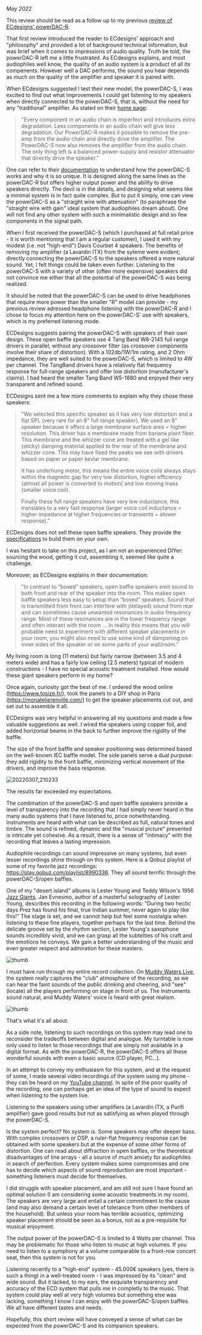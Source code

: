 *May 2022*

This review should be read as a follow up to my previous [review of ECdesigns' powerDAC-R](/PDR-Preview.md).

That first review introduced the reader to ECdesigns' approach and "philosophy" and provided a lot of background technical information, but was brief when it comes to impressions of audio quality. Truth be told, the powerDAC-R left me a little frustrated. As ECdesigns explains, and most audiophiles well know, the quality of an audio system is a product of all its compenents. However well a DAC performs, the sound you hear depends as much on the quality of the amplifier and speaker it is paired with.

When ECdesigns suggested I test their new model, the powerDAC-S, I was excited to find out what improvements I could get listening to my speakers when directly connected to the powerDAC-S, that is, without the need for any "traditional" amplifier. As stated on their [home page](https://www.ecdesigns.nl/):

>"Every component in an audio chain is imperfect and introduces extra degradation. Less components in an audio chain will give less degradation. Our PowerDAC-R makes it possible to remove the pre-amp from the audio chain and directly drive the amplifier. The PowerDAC-S now also removes the amplifier from the audio chain. The only thing left is a balanced power-supply and resistor attenuator that directly drive the speaker."

One can refer to their [documentation](https://www.ecdesigns.nl/00dc/powerdac-s.pdf) to understand how the powerDAC-S works and why it is so unique. It is designed along the same lines as the powerDAC-R but offers higher output power and the ability to drive speakers directly. The devil is in the details, and designing what seems like a minimal system is in fact quite complex. But to put it simply, one can view the powerDAC-S as a "straight wire with attenuation" (to paraphrase the "straight wire with gain" ideal system that audiophiles dream about). One will not find any other system with such a minimalistic design and so few components in the signal path.

When I first received the powerDAC-S (which I purchased at full retail price - it is worth mentioning that I am a regular customer), I used it with my modest (i.e. not "high-end") Davis Courbet 4 speakers. The benefits of removing my amplifier (a Lavardin ITX) from the syteme were evident; directly connecting the powerDAC-S to the speakers offered a more natural sound. Yet, I felt things could be taken even further. Listening to the powerDAC-S with a variety of other (often more expensive) speakers did not convince me either that all the potential of the powerDAC-S was being realized.

It should be noted that the powerDAC-S can be used to drive headphones that require more power than the smaller "R" model can provide - my previous review adressed headphone listening with the powerDAC-R and I chose to focus my attention here on the powerDAC-S' use with speakers, which is my preferred listening mode.

ECDesigns suggests pairing the powerDAC-S with speakers of their own design. These open baffle speakers use 4 Tang Band W8-2145 full range drivers in parallel, without any crossover filter (as crossover components involve their share of distortion). With a 102db/1W/1m rating, and 2 Ohm impedance, they are well suited to the powerDAC-S, which is limited to 4W per channel. The TangBand drivers have a relatively flat frequency response for full-range speakers and offer low distortion (manufacturer's claims). I had heard the smaller Tang Band W5-1880 and enjoyed their very transparent and refined sound.

ECDesigns sent me a few more comments to explain why they chose these speakers:

>"We selected this specific speaker as it has very low distortion and a flat SPL (very rare for an 8" full range speaker). We used an 8" speaker because it offers a large membrane surface area = higher resolution. This driver has a membrane made from banana plant fiber. This membrane and the whizzer cone are treated with a gel like (sticky) damping material applied to the rear of the membrane and whizzer cone.  This may have fixed the peaks we see with drivers based on paper or paper kevlar membrane.    
>
>It has underhung motor, this means the entire voice coils always stays within the magnetic gap for very low distortion, higher efficiency (almost all power is converted to motion) and low moving mass (smaller voice coil).    
>
>Finally these full range speakers have very low inductance, this translates to a very fast response (larger voice coil inductance = higher impedance at higher frequencies or transients = slower response)."

ECDesigns does not sell these open baffle speakers. They provide the [specifications](https://www.ecdesigns.nl/00dc/ob-speakers.pdf) to build them on your own.

I was hesitant to take on this project, as I am not an experienced DIYer: sourcing the wood, getting it cut, assembling it, seemed like quite a challenge.

Moreover, as ECDesigns explains in their documentation:

>"In contrast to “boxed” speakers, open baffle speakers emit sound to both front and rear of the speaker into the room. This makes open baffle speakers less easy to setup than “boxed” speakers. Sound that is transmitted from front can interfere with (delayed) sound from rear and can sometimes cause unwanted resonances in audio frequency range. Most of these resonances are in the lower frequency range and often interact with the room ... In reality this means that you will probable need to experiment with different speaker placements in your room, you might also need to use some kind of dampening on inner sides of the speaker or on some parts of your wall/room."

My living room is long (11 meters) but fairly narrow (between 3.5 and 4 meters wide) and has a fairly low ceiling (2.5 meters) typical of modern constructions - I have no special acoustic treatment installed. How would these giant speakers perform in my home?

Once again, curiosity got the best of me. I ordered the wood online (https://www.tosize.fr/), took the panels to a DIY shop in Paris (https://monatelierenville.com/) to get the speaker placements cut out, and set out to assemble it all.

ECDesigns was very helpful in answering all my questions and made a few valuable suggestions as well. I wired the speakers using copper foil, and added horizontal beams in the back to further improve the rigidity of the baffle. 

The size of the front baffle and speaker positioning was determined based on the well-known IEC baffle model. The side panels serve a dual purpose: they add rigidity to the front baffle, minimizing vertical movement of the drivers, and improve the bass response.


![20220307_210233](https://user-images.githubusercontent.com/33669641/170864492-2885280e-602c-49e6-851e-5e3aa1135957.jpg)

The results far exceeded my expectations.

The combination of the powerDAC-S and open baffle speakers provide a level of transparency into the recording that I had simply never heard in the many audio systems that I have listened to, price notwithstanding. Instruments are heard with what can be described as full, natural tones and timbre. The sound is refined, dynamic and the "musical picture" presented is intricate yet cohesive. As a result, there is a sense of "intimacy" with the recording that leaves a lasting impression. 

Audiophile recordings can sound impressive on many systems, but even lesser recordings shine through on this system. Here is a Qobuz playlist of some of my favorite jazz recordings: https://play.qobuz.com/playlist/8990336. They all sound terrific through the powerDAC-S/open baffles. 

One of my "desert island" albums is Lester Young and Teddy Wilson's 1956 [Jazz Giants](https://en.wikipedia.org/wiki/The_Jazz_Giants_%2756). Jan Evnesmo, author of a masterful solography of Lester Young, describes this recording in the following words: "During two hectic days Prez has found his final, true Indian summer, never again to play like this!" The stage is set, and we cannot help but feel some nostalgia when listening to these fine players, together perhaps for the last time. Behind the delicate groove set by the rhythm section, Lester Young's saxophone sounds incredibly vivid, and we can grasp all the subtelties of his craft and the emotions he conveys. We gain a better understanding of the music and even greater respect and admiration for these masters. 

![thumb](https://user-images.githubusercontent.com/33669641/170864456-c38d25b9-45e6-4efb-8910-9b561190511b.jpg)

I must have run through my entire record collection. On [Muddy Waters Live](https://en.wikipedia.org/wiki/Muddy_%22Mississippi%22_Waters_%E2%80%93_Live), the system really captures the "club" atmosphere of the recording, as we can hear the faint sounds of the public drinking and cheering, and "see" (locate) all the players performing on stage in front of us. The instruments sound natural, and Muddy Waters' voice is heard with great realism.

![thumb](https://user-images.githubusercontent.com/33669641/170866731-f278693b-6319-467d-83cd-bd7ae11e238d.jpg)

That's what it's all about.

As a side note, listening to such recordings on this system may lead one to reconsider the tradeoffs between digital and analogue. My turntable is now only used to listen to those recordings that are simply not available in a digital format. As with the powerDAC-R, the powerDAC-S offers all these wonderful sounds with even a basic source (CD player, PC...).

In an attempt to convey my enthusiasm for this system, and at the request of some, I made several video recordings of the system using my phone - they can be heard on my [YouTube channel](https://www.youtube.com/channel/UCPVDgLqppDuwi3k9EGuw42g). In spite of the poor quality of the recording, one can perhaps get an idea of the type of sound to expect when listening to the system live.

Listening to the speakers using other amplifiers (a Lavardin ITX, a Purifi amplifier) gave good results but not as satisfying as when played through the powerDAC-S.

Is the system perfect? No system is. Some speakers may offer deeper bass. With complex crossovers or DSP, a ruler-flat frequency response can be obtained with some speakers but at the expense of some other forms of distortion. One can read about diffraction in open baffles, or the theoretical disadvantages of line arrays - all a source of much anxiety for audiophiles in search of perfection. Every system makes some compromises and one has to decide which aspects of sound reproduction are most important - something listeners must decide for themselves.

I did struggle with speaker placement, and am still not sure I have found an optimal solution (I am considering some acoustic treatments in my room). The speakers are very large and entail a certain commitment to the cause (and may also demand a certain level of tolerance from other members of the household). But unless your room has terrible acoustics, optimizing speaker placement should be seen as a bonus, not as a pre-requisite for musical enjoyment.  

The output power of the powerDAC-S is limited to 4 Watts per channel. This may be problematic for those who listen to music at high volumes. If you need to listen to a symphony at a volume comparable to a front-row concert seat, then this system is not for you.

Listening recently to a "high-end" system - 45.000€ speakers (yes, there is such a thing) in a well-treated room - I was impressed by its "clean" and wide sound. But it lacked, to my ears, the exquisite transparency and accuracy of the ECD system that pulls me in completly to the music. That system could play well at very high volumes but something else was lacking, something I know I can enjoy with the powerDAC-S/open baffles. We all have different tastes and needs. 

Hopefully, this short review will have conveyed a sense of what can be expected from the powerDAC-S and its companion speakers. 
